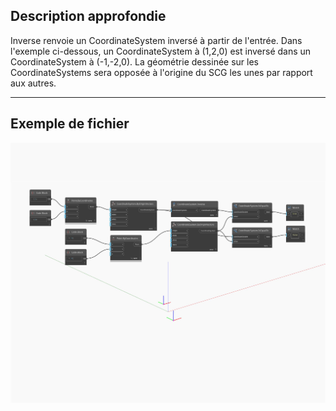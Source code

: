 ## Description approfondie
Inverse renvoie un CoordinateSystem inversé à partir de l'entrée. Dans l'exemple ci-dessous, un CoordinateSystem à (1,2,0) est inversé dans un CoordinateSystem à (-1,-2,0). La géométrie dessinée sur les CoordinateSystems sera opposée à l'origine du SCG les unes par rapport aux autres.
___
## Exemple de fichier

![Inverse](./Autodesk.DesignScript.Geometry.CoordinateSystem.Inverse_img.jpg)

